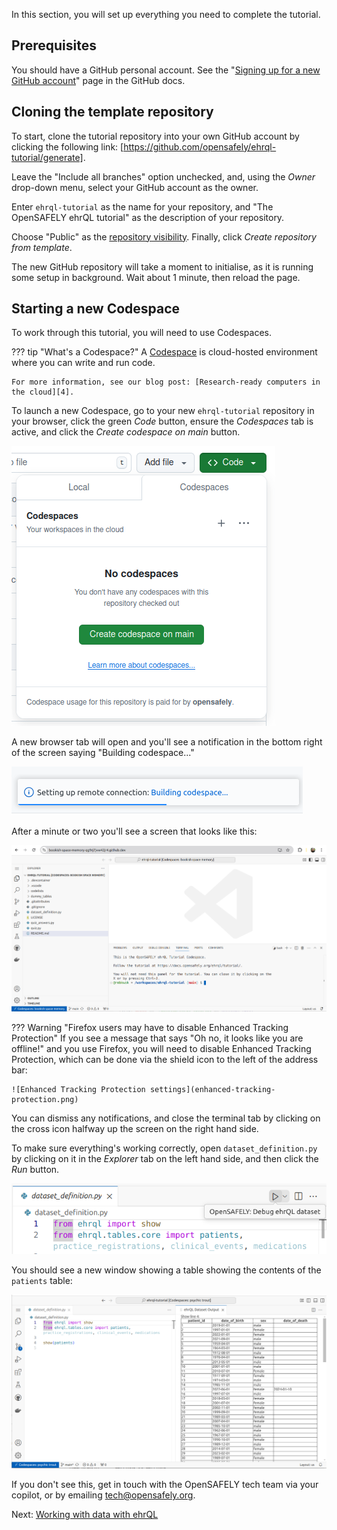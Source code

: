 In this section, you will set up everything you need to complete the tutorial.

## Prerequisites

You should have a GitHub personal account.
See the "[Signing up for a new GitHub account][1]" page in the GitHub docs.

## Cloning the template repository

To start, clone the tutorial repository into your own GitHub account by clicking the following link: [https://github.com/opensafely/ehrql-tutorial/generate]. 

Leave the "Include all branches" option unchecked, and, using the _Owner_ drop-down menu, select your GitHub account as the owner.

Enter `ehrql-tutorial` as the name for your repository, and "The OpenSAFELY ehrQL tutorial" as the description of your repository.

Choose "Public" as the [repository visibility](https://docs.opensafely.org/repositories/#repository-visibility). Finally, click _Create repository from template_.

The new GitHub repository will take a moment to initialise, as it is running some setup in background. Wait about 1 minute, then reload the page.

## Starting a new Codespace

To work through this tutorial, you will need to use Codespaces.

??? tip "What's a Codespace?"
    A [Codespace][3] is cloud-hosted environment where you can write and run code.

    For more information, see our blog post: [Research-ready computers in the cloud][4].

To launch a new Codespace, go to your new `ehrql-tutorial` repository in your browser, click the green _Code_ button, ensure the _Codespaces_ tab is active, and click the _Create codespace on main_ button.

![A screenshot of the buttons that need to be clicked](green-buttons.png)

A new browser tab will open and you'll see a notification in the bottom right of the screen saying "Building codespace..."

![A screenshot of the notification saying "Building codepsace..."](building-codespace.png)

After a minute or two you'll see a screen that looks like this:

![New Codespace screen](new-codespace-screen.png)

??? Warning "Firefox users may have to disable Enhanced Tracking Protection"
    If you see a message that says "Oh no, it looks like you are offline!" and you use Firefox, you will need to disable Enhanced Tracking Protection, which can be done via the shield icon to the left of the address bar:

    ![Enhanced Tracking Protection settings](enhanced-tracking-protection.png)

You can dismiss any notifications, and close the terminal tab by clicking on the cross icon halfway up the screen on the right hand side.

To make sure everything's working correctly, open `dataset_definition.py` by clicking on it in the _Explorer_ tab on the left hand side, and then click the _Run_ button.

![Run button](run-button.png)

You should see a new window showing a table showing the contents of the `patients` table:

![Output from a sucessful run](successful-run.png)

If you don't see this, get in touch with the OpenSAFELY tech team via your copilot, or by emailing tech@opensafely.org.

Next: [Working with data with ehrQL](../working-with-data-with-ehrql/index.md)

[1]: https://docs.github.com/en/get-started/start-your-journey/creating-an-account-on-github
[2]: https://github.com/opensafely/ehrql-tutorial/
[3]: https://docs.github.com/en/codespaces/overview
[4]: https://www.bennett.ox.ac.uk/blog/2024/07/research-ready-computers-in-the-cloud/
